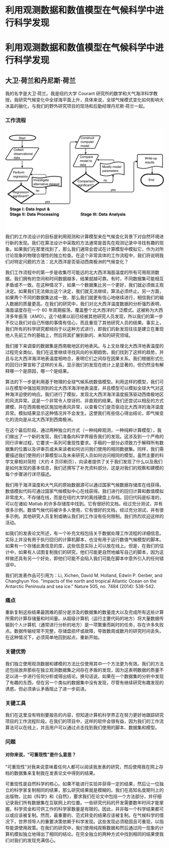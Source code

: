 # 利用观测数据和数值模型在气候科学中进行科学发现

# 利用观测数据和数值模型在气候科学中进行科学发现

## 大卫·荷兰和丹尼斯·荷兰

我的名字是大卫·荷兰。我是纽约大学 Courant 研究所的数学和大气海洋科学教授。我研究气候变化中全球海平面上升，具体来说，全球气候模式变化如何影响大冰盖的融化，与我们的野外研究项目的现场和后勤经理丹尼斯·荷兰一起。

### 工作流程

![图表](img/dholland.png) 我们的工作流设计的目标是利用观测和计算模型来在气候变化背景下对自然环境进行新的发现。我们在算法设计中采取的方法通常是首先在观测记录中寻找有趣的现象。如果我们在那里找到了，那么我们通常会尝试在计算模型中模拟它，作为对所讨论现象的物理合理性的独立检查。在这个非常具体的工作流程中，我们将说明我们对特定问题的方法：北大西洋是否驱动西南极洲的气候变化？

我们工作流程中的第一步是收集尽可能远的北大西洋海面温度的所有可用观测数据。我们拥有的空间和时间数据越多，结果就越可靠。有时，不同数据集可能相互矛盾或不一致。在这种情况下，如果一个数据集比另一个更好，我们就必须做主观决定。如果我们无法做出这个决定，我们就无法继续，算法必须终止。另一方面，如果两个不同的数据集达成一致，那么我们就更有信心地继续进行，相信我们的输入数据的质量更高。在我们的研究中，我们对北大西洋温度数据的分析强烈表明，海面温度存在一个 60 年周期振荡，覆盖整个北大西洋的广泛模式。这被称为大西洋多年振荡（AMO）。这个结果以前已经被其他研究人员发现，所以我们的第一步不仅让我们对自己所做的事情有信心，而且重现了其他研究人员的结果。事实上，我们所有的科学研究都倾向于以这种方式进行，即我们的新发现往往是建立在重现他人先前工作的基础上，然后将其扩展到新的、未知的研究领域。

我们接下来调查的数据集是西南极地区的地表风。与上文处理北大西洋地表温度的过程完全类似，我们在这里继续寻找风向的长期趋势。我们找到了这样的趋势，并且与北大西洋海洋地表温度相吻合，表明它们之间存在因果关系。我们根据形式化的回归计算宣称了这样的关系，显示我们的发现在统计上是显著的，但仍然没有解释哪一个是原因，哪一个是结果。

算法的下一步是利用基于物理的全球气候系统数值模型。利用这样的模型，我们可以在模型中强加观测到的北大西洋海洋地表温度，并且模型可以模拟全球大气对这种海洋迫使的响应。我们进行了模拟，发现北大西洋海洋温度振荡驱动西南极地区的风流异常。这是一个非常令人惊讶的、非直观的结果。我们还尝试以相反的方式建模，并在西南极地区施加地表风异常，以查看它们是否驱动北大西洋的海洋温度异常。模拟结果显示这种情况并不会发生。这使我们有些信心得出结论，即气候变化的流向是从北大西洋到西南极洲。

在这个最后阶段，通过两种独立的方式（一种纯粹观测，一种纯粹计算模型），我们做出了一个新的发现，我们准备向科学界报告我们的发现。这涉及到一个严格的同行评审过程，它要求一系列可重现性要求。手稿的一部分必须致力于解释所有数据集的位置以及评审员或未来读者如何访问我们使用的相同数据集。同样，我们需要描述我们使用的计算模型以及未来研究人员如何访问相同的模型。虽然主要的科学文章相对简短（大约 4 页印刷页），向读者提供了关于我们发现了什么以及我们是如何发现的基本信息，我们还撰写了补充资料部分。这是对我们的观察和建模的每个步骤进行详尽描述。

我们用于海洋温度和大气风的原始数据源可以通过国家气候数据存储库在线获得。数值模拟代码可通过国家气候模拟中心在线获得。我们进行的回归计算和数值模拟非常庞大，不存储在线，而是在纽约大学的离线硬盘上存档。回归代码是标准的，可以在诸如 Matlab 的许多存储库中找到。它有很好的文档，经过充分测试，并有很多示例。数值气候代码被许多人使用，它有很好的文档，经过充分测试，并有很多示例。其他研究人员复制或确认我们的工作没有任何限制。我们热烈欢迎这样的活动。

如我们的发表论文所述，有一个补充文档包括关于数据处理工作流程的详细信息。实际上并没有用于执行回归的计算机脚本，也没有用于运行数值气候模型的脚本。如果有一个存储此类信息的库，这些信息实际上可以放在线上。但是，在我们的估计中，如果有人试图复制我们的研究，他们可能更自然地编写自己的脚本，因为这样做还具有另一个好处，即他们可能不会陷入我们可能在脚本中意外引入的任何错误中。

我们的发表作品可引用为：Li, Xichen, David M. Holland, Edwin P. Gerber, and Changhyun Yoo. "Impacts of the north and tropical Atlantic Ocean on the Antarctic Peninsula and sea ice." Nature 505, no. 7484 (2014): 538-542.

### 痛点

重新复制这些结果最困难的部分是涉及的数据集的数量庞大以及完成所有这些计算所需的计算存储量和时间量。从超级计算机（运行主要代码的地方）将大量数据传输到个人计算机（通常进行分析的地方）是一项繁重而耗时的任务，存在许多失败点。数据传输经常不完整，存储盘损坏或故障，导致数周或数月的研究时间丢失。在这种情况下，必须简单地回到起点，重新开始。

### 关键优势

我们独立使用观测数据和建模的方法比仅使用其中一个方法更为有效。我们的方法还包括放弃那些在独立观测数据集之间存在矛盾的发现，因为这表明数据的质量不足以进一步进行任何分析或得出结论。换句话说，如果在一个数据集的分析中发现了有趣的东西，但在另一个类似的数据集中没有发现，尽管有继续研究有趣发现的诱惑，但必须承认矛盾阻止了进一步前进。

### 关键工具

我们在这里没有特别要报告的内容，但知道计算机科学界正在努力更好地跟踪研究项目的工作流程阶段。在我们的项目中，这样的软件会很有益，因为我们的工作流算法可以在线上，并且用户可以通过点击找到我们使用的脚本、数据集和模型。

### 问题

#### 对你来说，“可重现性”是什么意思？

"可重现性"对我来说意味着任何人都可以阅读我发表的研究，然后使用我在网上存档的数据集来复制我在发表论文中得到的结果。

可重现性是自然科学的核心。如果不能进行实验并获得一定的结果，然后让一位独立的科学家复制相同的结果，那么研究结果就是模糊的。我们在高知名度期刊上的出版物，比如《科学》和《自然》，要求我们在论文中包括一个方法部分，并仔细记录我们所有数据集在互联网上的位置。一些研究代码的开发需要数年时间才能掌握。科学资金和可供工作的科学家数量是有限的。因此，并非每一个科学结果都可以或应该被复制。然而，最重要的、范式转变的结果应该被复制。在气候科学的情况下，世界领导人的重要决策依赖于科学发现。这些发现必须稳固且可重现，以指导能源使用政策。在我们的研究中，我们使用纯观察数据和然后通过同一现象的计算机模拟独立地得出了相同的结论。在完全独立的两种方式中找到相同的结果使我们对我们的发现充满信心。
